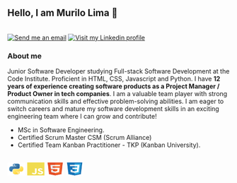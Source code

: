 ## Hello, I am Murilo Lima 👋

<div style="display: inline_block"><br>
  <a href = "mailto:muriloserafimlima@gmail.com"><img height="30" width="35"  src="https://upload.wikimedia.org/wikipedia/commons/thumb/7/7e/Gmail_icon_%282020%29.svg/768px-Gmail_icon_%282020%29.svg.png?20221017173631" target="_blank" alt="Send me an email"></a>
  <a href="https://www.linkedin.com/in/omurilolima" target="_blank"><img height="30" width="60" src="https://brand.linkedin.com/content/dam/me/business/en-us/amp/brand-site/v2/bg/LI-Bug.svg.original.svg?style=for-the-badge&logo=linkedin&logoColor=white" target="_blank" alt="Visit my Linkedin profile"></a> 
</div>

### About me
Junior Software Developer studying Full-stack Software Development at the Code Institute. Proficient in HTML, CSS, Javascript and Python. I have <strong>12 years of experience creating software products as a Project Manager / Product Owner in tech companies</strong>. I am a valuable team player with strong communication skills and effective problem-solving abilities. I am eager to switch careers and mature my software development skills in an exciting engineering team where I can grow and contribute!

- MSc in Software Engineering.
- Certified Scrum Master CSM (Scrum Alliance) 
- Certified Team Kanban Practitioner - TKP (Kanban University).

<div style="display: inline_block"><br>
  <img align="center" alt="Python" height="30" width="40" src="https://raw.githubusercontent.com/devicons/devicon/master/icons/python/python-original.svg">
  <img align="center" alt="Javascript" height="30" width="40" src="https://raw.githubusercontent.com/devicons/devicon/master/icons/javascript/javascript-plain.svg">
  <img align="center" alt="HTML" height="30" width="40" src="https://raw.githubusercontent.com/devicons/devicon/master/icons/html5/html5-original.svg"> 
  <img align="center" alt="CSS" height="30" width="40" src="https://raw.githubusercontent.com/devicons/devicon/master/icons/css3/css3-original.svg">
 </div>
<br />
